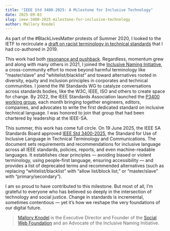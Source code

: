 ```yaml
---
title: "IEEE Std 3400-2025: A Milestone for Inclusive Technology"
date: 2025-09-03
slug: ieee-3400-2025-milestone-for-inclusive-technology
author: Mallory Knodel
---
```


As part of the #BlackLivesMatter protests of Summer 2020, I looked to the IETF to recirculate a [draft on racist terminology in technical standards](https://datatracker.ietf.org/doc/draft-knodel-terminology/) that I had co-authored in 2019.

This work had both [resonance and pushback](https://www.nytimes.com/2021/04/13/technology/racist-computer-engineering-terms-ietf.html). Regardless, momentum grew and along with many others in 2021, I joined the [Inclusive Naming Initiative](https://inclusivenaming.org/), a cross-community effort to move beyond harmful terminology like “master/slave” and “whitelist/blacklist” and toward alternatives rooted in diversity, equity and inclusion principles in corporates and technical communities. I joiend the INI Standards WG to catalyze conversations across standards bodies, like the W3C, IEEE, ISO and others to create space for change. By 2022, the IEEE Standards Association launched the [P3400 working group](https://sagroups.ieee.org/3400/meeting-agenda-minutes/), each month bringing together engineers, editors, companies, and advocates to write the first dedicated standard on inclusive technical language. I was honored to join that group that had been chartered by leadership at the IEEE-SA.

This summer, this work has come full circle. On 19 June 2025, the IEEE SA Standards Board approved [IEEE Std 3400-2025](https://standards.ieee.org/ieee/3400/11579/), the Standard for Use of Inclusive Language in Technical Terminology and Communications. The document sets requirements and recommendations for inclusive language across all IEEE standards, policies, reports, and even machine-readable languages. It establishes clear principles — avoiding biased or violent terminology, using people-first language, ensuring accessibility — and provides a list of deprecated terms and recommended alternatives (such as replacing “whitelist/blacklist” with “allow list/block list,” or “master/slave” with “primary/secondary”).

I am so proud to have contributed to this milestone. But most of all, I’m grateful to everyone who has believed so deeply in the intersection of technology and social justice. Change in standards is incremental, sometimes contentious — yet it’s how we reshape the very foundations of our digital future.

> [Mallory Knodel](https://www.linkedin.com/in/malloryknodel/) is the Executive Director and Founder of the [Social Web Foundation](https://www.linkedin.com/company/social-web-foundation/about/) and an Advocate of the Inclusive Naming Initiative.
